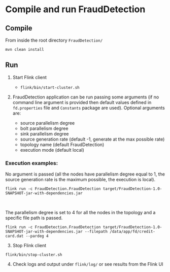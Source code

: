 # Compile and run FraudDetection

## Compile
From inside the root directory `FraudDetection/`

`mvn clean install`

## Run
1. Start Flink client 
	* `flink/bin/start-cluster.sh`

2. FraudDetection application can be run passing some arguments (if no command line argument is provided then default values defined in `fd.properties` file and `Constants` package are used). Optional arguments are:<ul><li>source parallelism degree</li><li>bolt parallelism degree</li><li>sink parallelism degree</li><li>source generation rate (default -1, generate at the max possible rate)</li><li>topology name (default FraudDetection)</li><li>execution mode (default local)</li></ul>

### Execution examples:
No argument is passed (all the nodes have parallelism degree equal to 1, the source generation rate is the maximum possible, the execution is local).

`flink run -c FraudDetection.FraudDetection target/FraudDetection-1.0-SNAPSHOT-jar-with-dependencies.jar`

<br>

The parallelism degree is set to 4 for all the nodes in the topology and a specific file path is passed.

`flink run -c FraudDetection.FraudDetection target/FraudDetection-1.0-SNAPSHOT-jar-with-dependencies.jar --filepath /data/app/fd/credit-card.dat --pardeg 4`

3. Stop Flink client

`flink/bin/stop-cluster.sh`

4. Check logs and output under `flink/log/` or see results from the Flink UI